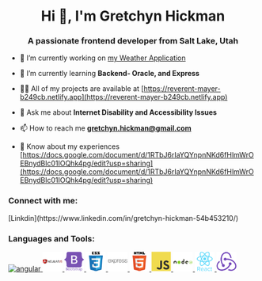<h1 align="center">Hi 👋, I'm Gretchyn Hickman</h1>
<h3 align="center">A passionate frontend developer from Salt Lake, Utah</h3>

- 🔭 I’m currently working on [my Weather Application](https://github.com/gretchyn-hickman/Hickman.Project)

- 🌱 I’m currently learning **Backend- Oracle, and Express**

- 👨‍💻 All of my projects are available at [https://reverent-mayer-b249cb.netlify.app](https://reverent-mayer-b249cb.netlify.app)

- 💬 Ask me about **Internet Disability and Accessibility Issues**

- 📫 How to reach me **gretchyn.hickman@gmail.com**

- 📄 Know about my experiences [https://docs.google.com/document/d/1RTbJ6rIaYQYnpnNKd6fHlmWrOEBnydBlc01IOQhk4pg/edit?usp=sharing](https://docs.google.com/document/d/1RTbJ6rIaYQYnpnNKd6fHlmWrOEBnydBlc01IOQhk4pg/edit?usp=sharing)

<h3 align="left">Connect with me:</h3>
<p align="left"> [Linkdin](https://www.linkedin.com/in/gretchyn-hickman-54b453210/)
</p>

<h3 align="left">Languages and Tools:</h3>
<p align="left"> <a href="https://angular.io" target="_blank" rel="noreferrer"> <img src="https://angular.io/assets/images/logos/angular/angular.svg" alt="angular" width="40" height="40"/> </a> <a href="https://angular.io" target="_blank" rel="noreferrer"> <img src="https://raw.githubusercontent.com/devicons/devicon/master/icons/angularjs/angularjs-original-wordmark.svg" alt="angularjs" width="40" height="40"/> </a> <a href="https://getbootstrap.com" target="_blank" rel="noreferrer"> <img src="https://raw.githubusercontent.com/devicons/devicon/master/icons/bootstrap/bootstrap-plain-wordmark.svg" alt="bootstrap" width="40" height="40"/> </a> <a href="https://www.w3schools.com/css/" target="_blank" rel="noreferrer"> <img src="https://raw.githubusercontent.com/devicons/devicon/master/icons/css3/css3-original-wordmark.svg" alt="css3" width="40" height="40"/> </a> <a href="https://expressjs.com" target="_blank" rel="noreferrer"> <img src="https://raw.githubusercontent.com/devicons/devicon/master/icons/express/express-original-wordmark.svg" alt="express" width="40" height="40"/> </a> <a href="https://www.w3.org/html/" target="_blank" rel="noreferrer"> <img src="https://raw.githubusercontent.com/devicons/devicon/master/icons/html5/html5-original-wordmark.svg" alt="html5" width="40" height="40"/> </a> <a href="https://developer.mozilla.org/en-US/docs/Web/JavaScript" target="_blank" rel="noreferrer"> <img src="https://raw.githubusercontent.com/devicons/devicon/master/icons/javascript/javascript-original.svg" alt="javascript" width="40" height="40"/> </a> <a href="https://nodejs.org" target="_blank" rel="noreferrer"> <img src="https://raw.githubusercontent.com/devicons/devicon/master/icons/nodejs/nodejs-original-wordmark.svg" alt="nodejs" width="40" height="40"/> </a> <a href="https://reactjs.org/" target="_blank" rel="noreferrer"> <img src="https://raw.githubusercontent.com/devicons/devicon/master/icons/react/react-original-wordmark.svg" alt="react" width="40" height="40"/> </a> <a href="https://redux.js.org" target="_blank" rel="noreferrer"> <img src="https://raw.githubusercontent.com/devicons/devicon/master/icons/redux/redux-original.svg" alt="redux" width="40" height="40"/> </a> </p>
